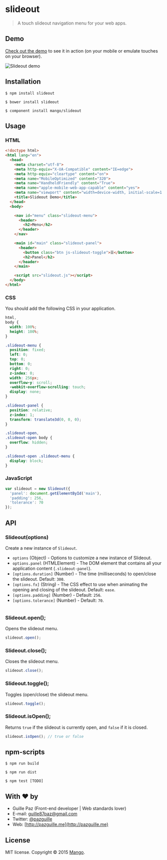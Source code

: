 # slideout

> A touch slideout navigation menu for your web apps.

## Demo

[Check out the demo](https://mango.github.io/slideout/) to see it in action (on your mobile or emulate touches on your browser).

![Slideout demo](http://i.imgur.com/B3owSlI.gif)

## Installation

    $ npm install slideout

    $ bower install slideout

    $ component install mango/slideout

## Usage

### HTML
```html
<!doctype html>
<html lang="en">
  <head>
    <meta charset="utf-8">
    <meta http-equiv="X-UA-Compatible" content="IE=edge">
    <meta http-equiv="cleartype" content="on">
    <meta name="MobileOptimized" content="320">
    <meta name="HandheldFriendly" content="True">
    <meta name="apple-mobile-web-app-capable" content="yes">
    <meta name="viewport" content="width=device-width, initial-scale=1.0, user-scalable=no">
    <title>Slideout Demo</title>
  </head>
  <body>

    <nav id="menu" class="slideout-menu">
      <header>
        <h2>Menu</h2>
      </header>
    </nav>

    <main id="main" class="slideout-panel">
      <header>
        <button class="btn js-slideout-toggle">☰</button>
        <h2>Panel</h2>
      </header>
    </main>

    <script src="slideout.js"></script>
  </body>
</html>
```

### CSS
You should add the following CSS in your application.

```css
html,
body {
  width: 100%;
  height: 100%;
}

.slideout-menu {
  position: fixed;
  left: 0;
  top: 0;
  bottom: 0;
  right: 0;
  z-index: 0;
  width: 256px;
  overflow-y: scroll;
  -webkit-overflow-scrolling: touch;
  display: none;
}

.slideout-panel {
  position: relative;
  z-index: 1;
  transform: translate3d(0, 0, 0);
}

.slideout-open,
.slideout-open body {
  overflow: hidden;
}

.slideout-open .slideout-menu {
  display: block;
}
```

### JavaScript
```js
var slideout = new Slideout({
  'panel': document.getElementById('main'),
  'padding': 256,
  'tolerance': 70
});
```

## API

### Slideout(options)
Create a new instance of `Slideout`.

- `options` (Object) - Options to customize a new instance of Slideout.
- `options.panel` (HTMLElement) - The DOM element that contains all your application content (`.slideout-panel`).
- `[options.duration]` (Number) - The time (milliseconds) to open/close the slideout. Default: `300`.
- `[options.fx]` (String) - The CSS effect to use when animating the opening and closing of the slideout. Default: `ease`.
- `[options.padding]` (Number) - Default: `256`.
- `[options.tolerance]` (Number) - Default: `70`.

```js
```

### Slideout.open();
Opens the slideout menu.

```js
slideout.open();
```

### Slideout.close();
Closes the slideout menu.

```js
slideout.close();
```

### Slideout.toggle();
Toggles (open/close) the slideout menu.

```js
slideout.toggle();
```

### Slideout.isOpen();
Returns `true` if the slideout is currently open, and `false` if it is closed.

```js
slideout.isOpen(); // true or false
```

## npm-scripts
```
$ npm run build
```

```
$ npm run dist
```

```
$ npm test [TODO]
```

## With ❤ by
- Guille Paz (Front-end developer | Web standards lover)
- E-mail: [guille87paz@gmail.com](mailto:guille87paz@gmail.com)
- Twitter: [@pazguille](http://twitter.com/pazguille)
- Web: [http://pazguille.me](http://pazguille.me)

## License
MIT license. Copyright © 2015 [Mango](http://getmango.com).
